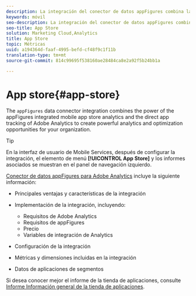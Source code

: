 ```yaml
---
description: La integración del conector de datos appFigures combina la potencia de los análisis integrados del almacén de aplicaciones móviles de appFigures con el seguimiento de aplicaciones directo de Adobe Analytics para crear potentes análisis y oportunidades de optimización para su organización.
keywords: móvil
seo-description: La integración del conector de datos appFigures combina la potencia de los análisis integrados del almacén de aplicaciones móviles de appFigures con el seguimiento de aplicaciones directo de Adobe Analytics para crear potentes análisis y oportunidades de optimización para su organización.
seo-title: App Store
solution: Marketing Cloud,Analytics
title: App Store
topic: Métricas
uuid: a194364d-faaf-4995-befd-cf48f9c1f11b
translation-type: tm+mt
source-git-commit: 814c99695f538160ae28484ca8e2a92f5b24bb1a

---
```



# App store{#app-store}

The `appFigures` data connector integration combines the power of the appFigures integrated mobile app store analytics and the direct app tracking of Adobe Analytics to create powerful analytics and optimization opportunities for your organization.

>[!TIP]
>
>En la interfaz de usuario de Mobile Services, después de configurar la integración, el elemento de menú **[!UICONTROL App Store]** y los informes asociados se muestran en el panel de navegación izquierdo.

[Conector de datos appFigures para Adobe Analytics](https://marketing.adobe.com/resources/help/en_US/connectors/appfigures/) incluye la siguiente información:
<!--REKHA: no idea where this guide lives-->

* Principales ventajas y características de la integración
* Implementación de la integración, incluyendo:

   * Requisitos de Adobe Analytics
   * Requisitos de appFigures
   * Precio
   * Variables de integración de Analytics

* Configuración de la integración
* Métricas y dimensiones incluidas en la integración
* Datos de aplicaciones de segmentos

Si desea conocer mejor el informe de la tienda de aplicaciones, consulte [Informe Información general de la tienda de aplicaciones](/help/using/usage/c-app-store-store-performance.md).
